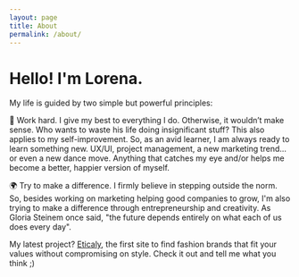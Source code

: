 ```yaml
---
layout: page
title: About
permalink: /about/
---
```


<h1 class="title">Hello! I'm Lorena.</h1>
<p>My life is guided by two simple but powerful principles:</p>
<p>💪 Work hard. I give my best to everything I do. Otherwise, it wouldn’t make sense. Who wants to waste his life doing insignificant stuff? This also applies to my self-improvement. So, as an avid learner, I am always ready to learn something new. UX/UI, project management, a new marketing trend... or even a new dance move. Anything that catches my eye and/or helps me become a better, happier version of myself.</p>

<p>🌍 Try to make a difference. I firmly believe in stepping outside the norm. So, besides working on marketing helping good companies to grow, I'm also trying to make a difference through entrepreneurship and creativity. As Gloria Steinem once said, "the future depends entirely on what each of us does every day".</p>

<p>My latest project? <a class="link-body" href="https://eticaly.com/">Eticaly</a>, the first site to find fashion brands that fit your values without compromising on style. Check it out and tell me what you think ;)</p>
